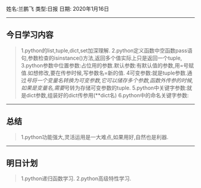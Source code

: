姓名:兰鹏飞 
类型:日报 
日期: 2020年1月16日

***
## 今日学习内容 ##
>1.python的list,tuple,dict,set加深理解.
>2.python定义函数中空函数pass语句,参数检查的isinstance()方法,返回多个值实际上只是返回一个tuple,
>3.python参数中位置参数:占位用的参数.默认参数:有默认值的参数,用=号赋值.如想修改,要在传参时候,写参数名=新的值.
>4可变参数:就是tuple参数.通过*号将一个变量名转换为可变参数,它可以储存多个参数,函数外传参的时候,如果是变量名,需要*号转为存储可变参数的tuple.
>5.python中关键字参数:就是dict参数,组装好的dict传参用(**dict名)
>6.python中的命名关键字参数:
***
## 总结 ##
>1.python功能强大,灵活运用是一大难点,如果用好,自然也是利器.
***
## 明日计划 ##
>1.python递归函数学习.
>2.python高级特性学习.
